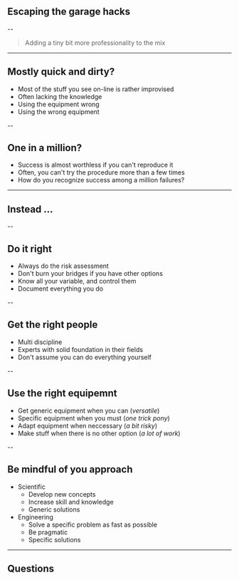 ## Escaping the garage hacks

--
>Adding a tiny bit more professionality to the mix

---
## Mostly quick and dirty?
- Most of the stuff you see on-line is rather improvised
- Often lacking the knowledge
- Using the equipment wrong
- Using the wrong equipment

--
## One in a million?
- Success is almost worthless if you can't reproduce it
- Often, you can't try the procedure more than a few times
- How do you recognize success among a million failures?

--- 
## Instead ...

--
## Do it right
- Always do the risk assessment
- Don't burn your bridges if you have other options
- Know all your variable, and control them
- Document everything you do

--
## Get the right people
- Multi discipline
- Experts with solid foundation in their fields
- Don't assume you can do everything yourself

--
## Use the right equipemnt
- Get generic equipment when you can (_versatile_)
- Specific equipment when you must (_one trick pony_)
- Adapt equipment when neccessary (_a bit risky_)
- Make stuff when there is no other option (_a lot of work_) 

--
## Be mindful of you approach
- Scientific
    - Develop new concepts
    - Increase skill and knowledge
    - Generic solutions
- Engineering
    - Solve a specific problem as fast as possible
    - Be pragmatic
    - Specific solutions  

---
## Questions